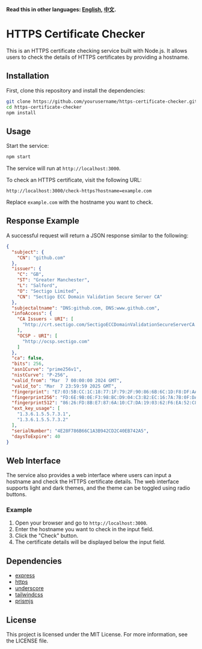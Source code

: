 **Read this in other languages: [English](README.md), [中文](README_zh.md).**

# HTTPS Certificate Checker

This is an HTTPS certificate checking service built with Node.js. It allows users to check the details of HTTPS certificates by providing a hostname.

## Installation

First, clone this repository and install the dependencies:

```bash
git clone https://github.com/yourusername/https-certificate-checker.git
cd https-certificate-checker
npm install
```

## Usage

Start the service:

```bash
npm start
```

The service will run at `http://localhost:3000`.

To check an HTTPS certificate, visit the following URL:

```
http://localhost:3000/check-https?hostname=example.com
```

Replace `example.com` with the hostname you want to check.

## Response Example

A successful request will return a JSON response similar to the following:

```json
{
  "subject": {
    "CN": "github.com"
  },
  "issuer": {
    "C": "GB",
    "ST": "Greater Manchester",
    "L": "Salford",
    "O": "Sectigo Limited",
    "CN": "Sectigo ECC Domain Validation Secure Server CA"
  },
  "subjectaltname": "DNS:github.com, DNS:www.github.com",
  "infoAccess": {
    "CA Issuers - URI": [
      "http://crt.sectigo.com/SectigoECCDomainValidationSecureServerCA.crt"
    ],
    "OCSP - URI": [
      "http://ocsp.sectigo.com"
    ]
  },
  "ca": false,
  "bits": 256,
  "asn1Curve": "prime256v1",
  "nistCurve": "P-256",
  "valid_from": "Mar  7 00:00:00 2024 GMT",
  "valid_to": "Mar  7 23:59:59 2025 GMT",
  "fingerprint": "E7:03:5B:CC:1C:18:77:1F:79:2F:90:86:6B:6C:1D:F8:DF:AA:BD:C0",
  "fingerprint256": "FD:6E:9B:0E:F3:98:BC:D9:04:C3:B2:EC:16:7A:7B:0F:DA:72:01:C9:03:C5:3A:6A:6A:E5:D0:41:43:63:EF:65",
  "fingerprint512": "86:26:FD:8B:E7:87:6A:10:C7:DA:19:03:62:F6:EA:52:C8:BF:00:0A:94:5D:BD:E9:26:44:F0:5D:A7:4A:4B:AD:4D:9E:33:8C:EB:8D:1F:56:8B:55:00:48:54:97:56:F0:C3:65:58:EE:12:2A:AC:02:F2:21:90:9E:45:64:A2:BD",
  "ext_key_usage": [
    "1.3.6.1.5.5.7.3.1",
    "1.3.6.1.5.5.7.3.2"
  ],
  "serialNumber": "4E28F786B66C1A3B942CD2C40EB742A5",
  "daysToExpire": 40
}
```

## Web Interface

The service also provides a web interface where users can input a hostname and check the HTTPS certificate details. The web interface supports light and dark themes, and the theme can be toggled using radio buttons.

### Example

1. Open your browser and go to `http://localhost:3000`.
2. Enter the hostname you want to check in the input field.
3. Click the "Check" button.
4. The certificate details will be displayed below the input field.

## Dependencies

- [express](https://www.npmjs.com/package/express)
- [https](https://nodejs.org/api/https.html)
- [underscore](https://www.npmjs.com/package/underscore)
- [tailwindcss](https://www.npmjs.com/package/tailwindcss)
- [prismjs](https://www.npmjs.com/package/prismjs)

## License

This project is licensed under the MIT License. For more information, see the LICENSE file.

